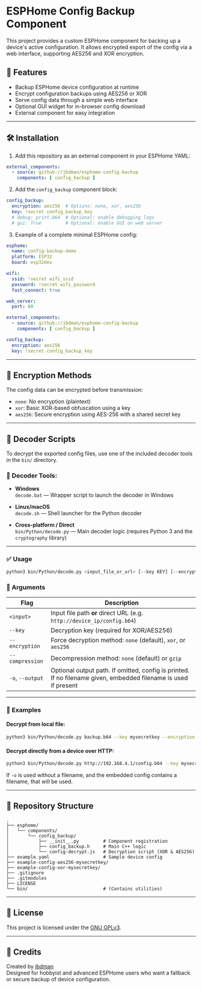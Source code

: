# ESPHome Config Backup Component

This project provides a custom ESPHome component for backing up a device's active configuration. It allows encrypted export of the config via a web interface, supporting AES256 and XOR encryption.

## 🧩 Features

- Backup ESPHome device configuration at runtime
- Encrypt configuration backups using AES256 or XOR
- Serve config data through a simple web interface
- Optional GUI widget for in-browser config download
- External component for easy integration

---

## 🛠️ Installation

1. Add this repository as an external component in your ESPHome YAML:

```yaml
external_components:
  - source: github://jbdman/esphome-config-backup
    components: [ config_backup ]
```

2. Add the `config_backup` component block:

```yaml
config_backup:
  encryption: aes256  # Options: none, xor, aes256
  key: !secret config_backup_key
  # debug: print.b64  # Optional: enable debugging logs
  # gui: True         # Optional: enable GUI on web server
```

3. Example of a complete minimal ESPHome config:

```yaml
esphome:
  name: config-backup-demo
  platform: ESP32
  board: esp32dev

wifi:
  ssid: !secret wifi_ssid
  password: !secret wifi_password
  fast_connect: true

web_server:
  port: 80

external_components:
  - source: github://jbdman/esphome-config-backup
    components: [ config_backup ]

config_backup:
  encryption: aes256
  key: !secret config_backup_key
```

---

## 🔐 Encryption Methods

The config data can be encrypted before transmission:

- `none`: No encryption (plaintext)
- `xor`: Basic XOR-based obfuscation using a key
- `aes256`: Secure encryption using AES-256 with a shared secret key

---

## 🧪 Decoder Scripts

To decrypt the exported config files, use one of the included decoder tools in the `bin/` directory.

### 🔧 Decoder Tools:

- **Windows**  
  `decode.bat` — Wrapper script to launch the decoder in Windows

- **Linux/macOS**  
  `decode.sh` — Shell launcher for the Python decoder

- **Cross-platform / Direct**  
  `bin/Python/decode.py` — Main decoder logic (requires Python 3 and the `cryptography` library)

---

### ✅ Usage

```bash
python3 bin/Python/decode.py <input_file_or_url> [--key KEY] [--encryption TYPE] [--compression TYPE] [-o [OUTPUT]]
```

### 🔑 Arguments

| Flag               | Description                                                                 |
|--------------------|-----------------------------------------------------------------------------|
| `<input>`          | Input file path **or** direct URL (e.g. `http://device_ip/config.b64`)     |
| `--key`            | Decryption key (required for XOR/AES256)                                    |
| `--encryption`     | Force decryption method: `none` (default), `xor`, or `aes256`               |
| `--compression`    | Decompression method: `none` (default) or `gzip`                            |
| `-o`, `--output`   | Optional output path. If omitted, config is printed. If no filename given, embedded filename is used if present |

---

### 🔄 Examples

#### Decrypt from local file:

```bash
python3 bin/Python/decode.py backup.b64 --key mysecretkey --encryption aes256 --compression gzip -o
```

#### Decrypt directly from a device over HTTP:

```bash
python3 bin/Python/decode.py http://192.168.4.1/config.b64 --key mysecretkey --encryption xor -o config.yaml
```

If `-o` is used without a filename, and the embedded config contains a filename, that will be used.

---

## 📁 Repository Structure

```
.
├── esphome/
│   └── components/
│       └── config_backup/
│           ├── __init__.py         # Component registration
│           ├── config_backup.h     # Main C++ logic
│           └── config-decrypt.js   # Decryption script (XOR & AES256)
├── example.yaml                    # Sample device config
├── example-config-aes256-mysecretkey/
├── example-config-xor-mysecretkey/
├── .gitignore
├── .gitmodules
├── LICENSE
└── bin/                            # (Contains utilities)
```

---

## 📄 License

This project is licensed under the [GNU GPLv3](LICENSE).

---

## 🙌 Credits

Created by [jbdman](https://github.com/jbdman)  
Designed for hobbyist and advanced ESPHome users who want a fallback or secure backup of device configuration.
